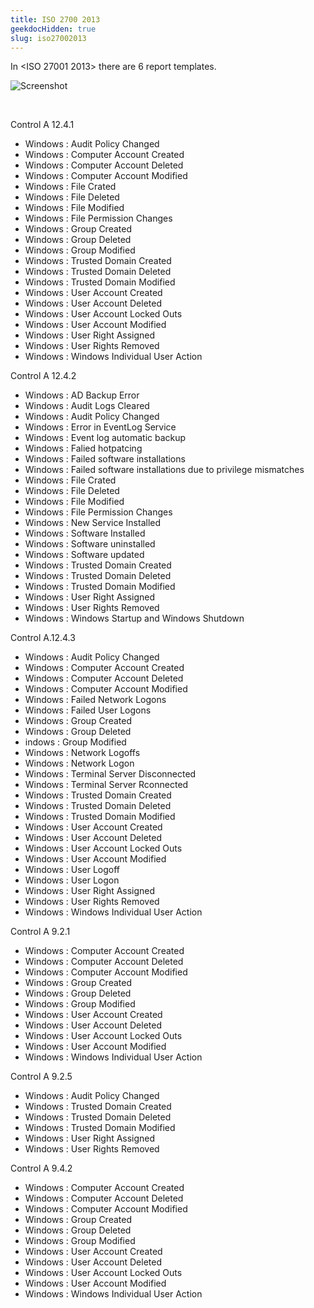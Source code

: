 ```yaml
---
title: ISO 2700 2013
geekdocHidden: true
slug: iso27002013
---
```


In \<ISO 27001 2013> there are 6 report templates.

![Screenshot](/cloud_vista/securityanalytics/images/iso.png)

&nbsp;

Control A 12.4.1
* Windows : Audit Policy Changed
* Windows : Computer Account Created
* Windows : Computer Account Deleted
* Windows : Computer Account Modified
* Windows : File Crated
* Windows : File Deleted
* Windows : File Modified
* Windows : File Permission Changes
* Windows : Group Created
* Windows : Group Deleted
* Windows : Group Modified
* Windows : Trusted Domain Created
* Windows : Trusted Domain Deleted
* Windows : Trusted Domain Modified
* Windows : User Account Created
* Windows : User Account Deleted
* Windows : User Account Locked Outs
* Windows : User Account Modified
* Windows : User Right Assigned
* Windows : User Rights Removed
* Windows : Windows Individual User Action

Control A 12.4.2
* Windows : AD Backup Error
* Windows : Audit Logs Cleared
* Windows : Audit Policy Changed
* Windows : Error in EventLog Service
* Windows : Event log automatic backup
* Windows : Falied hotpatcing
* Windows : Failed software installations
* Windows : Failed software installations due to privilege mismatches
* Windows : File Crated
* Windows : File Deleted
* Windows : File Modified
* Windows : File Permission Changes
* Windows : New Service Installed
* Windows : Software Installed
* Windows : Software uninstalled
* Windows : Software updated
* Windows : Trusted Domain Created
* Windows : Trusted Domain Deleted
* Windows : Trusted Domain Modified
* Windows : User Right Assigned
* Windows : User Rights Removed
* Windows : Windows Startup and Windows Shutdown

Control A.12.4.3
* Windows : Audit Policy Changed
* Windows : Computer Account Created
* Windows : Computer Account Deleted
* Windows : Computer Account Modified
* Windows : Failed Network Logons
* Windows : Failed User Logons
* Windows : Group Created
* Windows : Group Deleted
* indows : Group Modified
* Windows : Network Logoffs
* Windows : Network Logon
* Windows : Terminal Server Disconnected
* Windows : Terminal Server Rconnected
* Windows : Trusted Domain Created
* Windows : Trusted Domain Deleted
* Windows : Trusted Domain Modified
* Windows : User Account Created
* Windows : User Account Deleted
* Windows : User Account Locked Outs
* Windows : User Account Modified
* Windows : User Logoff
* Windows : User Logon
* Windows : User Right Assigned
* Windows : User Rights Removed
* Windows : Windows Individual User Action

Control A 9.2.1
* Windows : Computer Account Created
* Windows : Computer Account Deleted
* Windows : Computer Account Modified
* Windows : Group Created
* Windows : Group Deleted
* Windows : Group Modified
* Windows : User Account Created
* Windows : User Account Deleted
* Windows : User Account Locked Outs
* Windows : User Account Modified
* Windows : Windows Individual User Action

Control A 9.2.5
* Windows : Audit Policy Changed
* Windows : Trusted Domain Created
* Windows : Trusted Domain Deleted
* Windows : Trusted Domain Modified
* Windows : User Right Assigned
* Windows : User Rights Removed

Control A 9.4.2
* Windows : Computer Account Created
* Windows : Computer Account Deleted
* Windows : Computer Account Modified
* Windows : Group Created
* Windows : Group Deleted
* Windows : Group Modified
* Windows : User Account Created
* Windows : User Account Deleted
* Windows : User Account Locked Outs
* Windows : User Account Modified
* Windows : Windows Individual User Action



